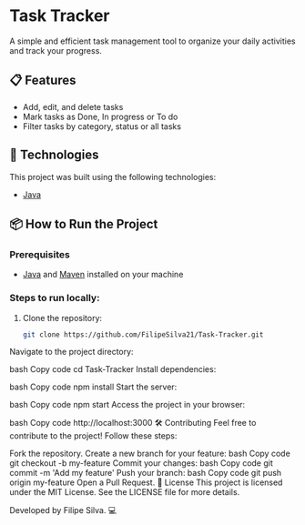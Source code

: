 # Task Tracker

A simple and efficient task management tool to organize your daily activities and track your progress.

## 📋 Features

- Add, edit, and delete tasks
- Mark tasks as Done, In progress or To do
- Filter tasks by category, status or all tasks

## 🚀 Technologies

This project was built using the following technologies:

- [Java]((https://www.oracle.com/br/java/))


## 📦 How to Run the Project

### Prerequisites

- [Java](https://www.oracle.com/br/java/) and [Maven](https://maven.apache.org/) installed on your machine 


### Steps to run locally:

1. Clone the repository:
   ```bash
   git clone https://github.com/FilipeSilva21/Task-Tracker.git
Navigate to the project directory:

bash
Copy code
cd Task-Tracker
Install dependencies:

bash
Copy code
npm install
Start the server:

bash
Copy code
npm start
Access the project in your browser:

bash
Copy code
http://localhost:3000
🛠️ Contributing
Feel free to contribute to the project! Follow these steps:

Fork the repository.
Create a new branch for your feature:
bash
Copy code
git checkout -b my-feature
Commit your changes:
bash
Copy code
git commit -m 'Add my feature'
Push your branch:
bash
Copy code
git push origin my-feature
Open a Pull Request.
📝 License
This project is licensed under the MIT License. See the LICENSE file for more details.

Developed by Filipe Silva. 💻
